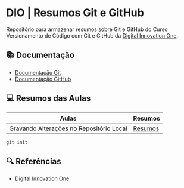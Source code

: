 # DIO | Resumos Git e GitHub

Repositório para armazenar resumos sobre Git e GitHub do Curso Versionamento de Código com Git e GitHub da [Digital Innovation One](http://www.dio.me/).

## 📚 Documentação
- [Documentação Git](http://git-scm.com/doc)
- [Documentação GitHub](http://docs.github.com/)

## 💻 Resumos das Aulas

| Aulas | Resumos |
|-------|---------|
| Gravando Alterações no Repositório Local | [Resumos]() |

```
git init 
```

## 🔍 Referências
- [Digital Innovation One](http://www.dio.me/)
